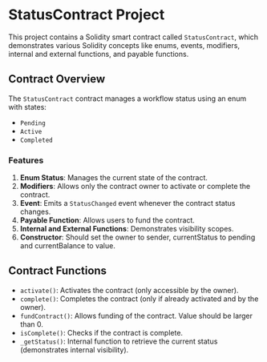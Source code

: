 # StatusContract Project

This project contains a Solidity smart contract called `StatusContract`, which demonstrates various Solidity concepts like enums, events, modifiers, internal and external functions, and payable functions. 

## Contract Overview

The `StatusContract` contract manages a workflow status using an enum with states:
- `Pending`
- `Active`
- `Completed`

### Features
1. **Enum Status**: Manages the current state of the contract.
2. **Modifiers**: Allows only the contract owner to activate or complete the contract.
3. **Event**: Emits a `StatusChanged` event whenever the contract status changes.
4. **Payable Function**: Allows users to fund the contract.
5. **Internal and External Functions**: Demonstrates visibility scopes.
6. **Constructor**: Should set the owner to sender, currentStatus to pending and currentBalance to value.

## Contract Functions

- `activate()`: Activates the contract (only accessible by the owner).
- `complete()`: Completes the contract (only if already activated and by the owner).
- `fundContract()`: Allows funding of the contract. Value should be larger than 0.
- `isComplete()`: Checks if the contract is complete.
- `_getStatus()`: Internal function to retrieve the current status (demonstrates internal visibility).
